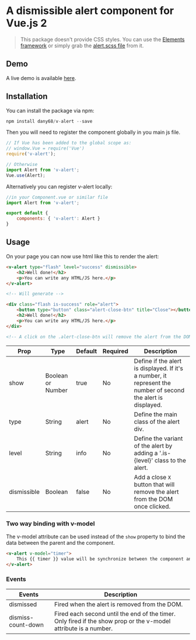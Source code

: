 # A dismissible alert component for Vue.js 2

> This package doesn't provide CSS styles. You can use the [Elements framework](https://github.com/dany68/elements) or simply grab the [alert.scss file](https://github.com/dany68/elements/blob/master/sass/components/_alert.scss) from it.

## Demo
A live demo is available [here](https://dany68.github.io/elements/docs/components/alerts).

## Installation
You can install the package via npm:

```php
npm install dany68/v-alert --save
```

Then you will need to register the component globally in you main js file.

```js
// If Vue has been added to the global scope as:
// window.Vue = require('Vue')
require('v-alert');

// Otherwise
import Alert from 'v-alert';
Vue.use(Alert);
```

Alternatively you can register v-alert locally:

```js
//in your Component.vue or similar file
import Alert from 'v-alert';

export default {
    components: { 'v-alert': Alert }
}
```

## Usage

On your page you can now use html like this to render the alert:

```html
<v-alert type="flash" level="success" dismissible>
    <h2>Well done!</h2>
    <p>You can write any HTML/JS here.</p>
</v-alert>

<!-- Will generate -->

<div class="flash is-success" role="alert">
    <button type="button" class="alert-close-btn" title="Close"></button>
    <h2>Well done!</h2>
    <p>You can write any HTML/JS here.</p>
</div>

<!-- A click on the .alert-close-btn will remove the alert from the DOM  -->
```


| Prop        | Type              | Default | Required | Description                                                                                                   |
| ----------- | ----------------- | ------- | -------- | ------------------------------------------------------------------------------------------------------------- |
| show        | Boolean or Number | true    | No       | Define if the alert is displayed. If it's a number, it represent the number of second the alert is displayed. |
| type        | String            | alert   | No       | Define the main class of the alert div.                                                                       |
| level       | String            | info    | No       | Define the variant of the alert by adding a '.is-{level}' class to the alert.                                 |
| dismissible | Boolean           | false   | No       | Add a close `X` button that will remove the alert from the DOM once clicked.                                  |


### Two way binding with v-model
The v-model attribute can be used instead of the `show` property to bind the data between the parent and the component.

```html
<v-alert v-model="timer">
    This {{ timer }} value will be synchronize between the component and the parent each second.
</v-alert>
```


### Events

| Events             | Description                                                                                                     |
| ------------------ | --------------------------------------------------------------------------------------------------------------- |
| dismissed          | Fired when the alert is removed from the DOM.                                                                   |
| dismiss-count-down | Fired each second until the end of the timer. Only fired if the show prop or the v-model attribute is a number. |

